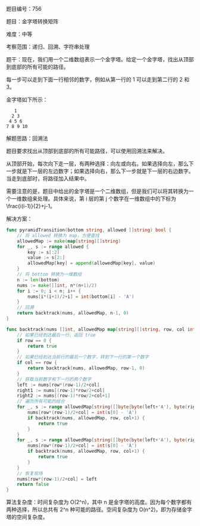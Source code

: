 题目编号：756

题目：金字塔转换矩阵

难度：中等

考察范围：递归、回溯、字符串处理

题干：现在，我们用一个二维数组表示一个金字塔。给定一个金字塔，找出从顶部到底部的所有可能的路径。

每一步可以走到下面一行相邻的数字，例如从第一行的 1 可以走到第二行的 2 和 3。

金字塔如下所示：

```
   1
  2 3
 4 5 6
7 8 9 10
```

解题思路：回溯法

题目要求找出从顶部到底部的所有可能路径，可以使用回溯法来解决。

从顶部开始，每次向下走一层，有两种选择：向左或向右。如果选择向左，那么下一步就是下一层的左边数字；如果选择向右，那么下一步就是下一层的右边数字。当走到底部时，将路径加入结果中。

需要注意的是，题目中给出的金字塔是一个二维数组，但是我们可以将其转换为一个一维数组来处理。具体来说，第 i 层的第 j 个数字在一维数组中的下标为 \frac{i(i-1)}{2}+j-1。

解决方案：

```go
func pyramidTransition(bottom string, allowed []string) bool {
    // 将 allowed 转换为 map，方便查找
    allowedMap := make(map[string][]string)
    for _, s := range allowed {
        key := s[:2]
        value := s[2:]
        allowedMap[key] = append(allowedMap[key], value)
    }
    // 将 bottom 转换为一维数组
    n := len(bottom)
    nums := make([]int, n*(n+1)/2)
    for i := 0; i < n; i++ {
        nums[i*(i+1)/2+i] = int(bottom[i] - 'A')
    }
    // 回溯
    return backtrack(nums, allowedMap, n-1, 0)
}

func backtrack(nums []int, allowedMap map[string][]string, row, col int) bool {
    // 如果已经到达最后一行，返回 true
    if row == 0 {
        return true
    }
    // 如果已经到达当前行的最后一个数字，转到下一行的第一个数字
    if col == row {
        return backtrack(nums, allowedMap, row-1, 0)
    }
    // 获取当前数字和下一行的两个数字
    left := nums[row*(row-1)/2+col]
    right1 := nums[(row-1)*row/2+col]
    right2 := nums[(row-1)*row/2+col+1]
    // 遍历所有可能的组合
    for _, s := range allowedMap[string([]byte{byte(left+'A'), byte(right1+'A')})] {
        nums[row*(row-1)/2+col] = int(s[0] - 'A')
        if backtrack(nums, allowedMap, row, col+1) {
            return true
        }
    }
    for _, s := range allowedMap[string([]byte{byte(left+'A'), byte(right2+'A')})] {
        nums[row*(row-1)/2+col] = int(s[0] - 'A')
        if backtrack(nums, allowedMap, row, col+1) {
            return true
        }
    }
    // 恢复现场
    nums[row*(row-1)/2+col] = left
    return false
}
```

算法复杂度：时间复杂度为 O(2^n)，其中 n 是金字塔的高度。因为每个数字都有两种选择，所以总共有 2^n 种可能的路径。空间复杂度为 O(n^2)，即为存储金字塔的空间复杂度。